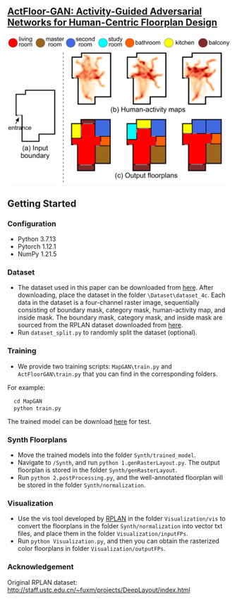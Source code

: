 ## [ActFloor-GAN: Activity-Guided Adversarial Networks for Human-Centric Floorplan Design](https://arxiv.org/pdf/2111.03545)
![Paper Image](./ActFloorGAN.png)

## Getting Started

### Configuration
* Python 3.7.13
* Pytorch 1.12.1
* NumPy 1.21.5

### Dataset
* The dataset used in this paper can be downloaded from [here](https://drive.google.com/file/d/1tCtRZ92RFmX3YR-Y1Wky71QIOmIC7jz0/view?usp=sharing). After downloading, place the dataset in the folder `\Dataset\dataset_4c`.
Each data in the dataset is a four-channel raster image, sequentially consisting of boundary mask, category mask, human-activity map, and inside mask.
The boundary mask, category mask, and inside mask are sourced from the RPLAN dataset downloaded from [here](http://staff.ustc.edu.cn/~fuxm/projects/DeepLayout/index.html).
* Run `dataset_split.py` to randomly split the dataset (optional).

### Training

* We provide two training scripts: `MapGAN\train.py` and `ActFloorGAN\train.py` that you can find in the corresponding folders.

For example:
```
  cd MapGAN
  python train.py
```

The trained model can be download [here](https://drive.google.com/file/d/1Pk002-MS7pwBC4wNCgZfkZNGlyYj1DCQ/view?usp=drive_link) for test.

### Synth Floorplans

* Move the trained models into the folder `Synth/trained_model`.
* Navigate to `/Synth`, and run `python 1.genRasterLayout.py`. The output floorplan is stored in the folder `Synth/genRasterLayout`.
* Run `python 2.postProcessing.py`, and the well-annotated floorplan will be stored in the folder `Synth/normalization`.

### Visualization

* Use the vis tool developed by [RPLAN](http://staff.ustc.edu.cn/~fuxm/projects/DeepLayout/index.html) in the folder `Visualization/vis` to convert the floorplans in the folder `Synth/normalization` into vector txt files, and place them in the folder `Visualization/inputFPs`.
* Run `python Visualization.py`, and then you can obtain the rasterized color floorplans in folder `Visualization/outputFPs`.

### Acknowledgement
Original RPLAN dataset: http://staff.ustc.edu.cn/~fuxm/projects/DeepLayout/index.html
